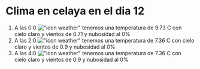 # Clima en celaya en el dia 12

1. A las 0:0 !["icon weather"](http://openweathermap.org/img/w/01n.png) tenemos una temperatura de 9.73 C con cielo claro y  vientos de 0.71 y nubosidad al 0%
1. A las 2:0 !["icon weather"](http://openweathermap.org/img/w/01n.png) tenemos una temperatura de 7.36 C con cielo claro y  vientos de 0.9 y nubosidad al 0%
1. A las 4:0 !["icon weather"](http://openweathermap.org/img/w/01n.png) tenemos una temperatura de 7.36 C con cielo claro y  vientos de 0.9 y nubosidad al 0%
